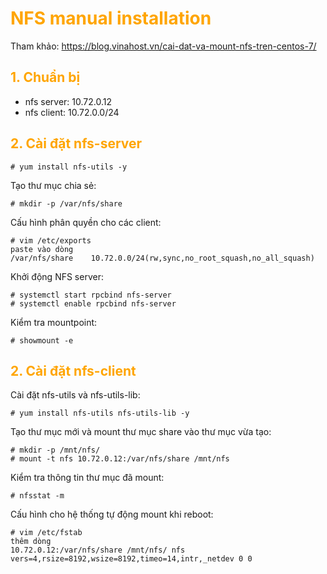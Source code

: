 <h1 style="color:orange">NFS manual installation</h1>

Tham khảo: https://blog.vinahost.vn/cai-dat-va-mount-nfs-tren-centos-7/
<h2 style="color:orange">1. Chuẩn bị</h2>

- nfs server: 10.72.0.12
- nfs client: 10.72.0.0/24
<h2 style="color:orange">2. Cài đặt nfs-server</h2>

    # yum install nfs-utils -y
Tạo thư mục chia sẻ:

    # mkdir -p /var/nfs/share
Cấu hình phân quyền cho các client:

    # vim /etc/exports
    paste vào dòng
    /var/nfs/share    10.72.0.0/24(rw,sync,no_root_squash,no_all_squash)
Khởi động NFS server:

    # systemctl start rpcbind nfs-server
    # systemctl enable rpcbind nfs-server
Kiểm tra mountpoint:

    # showmount -e
<h2 style="color:orange">2. Cài đặt nfs-client</h2>
Cài đặt nfs-utils và nfs-utils-lib:
    
    # yum install nfs-utils nfs-utils-lib -y
Tạo thư mục mới và mount thư mục share vào thư mục vừa tạo:

    # mkdir -p /mnt/nfs/
    # mount -t nfs 10.72.0.12:/var/nfs/share /mnt/nfs
Kiểm tra thông tin thư mục đã mount:

    # nfsstat -m
Cấu hình cho hệ thống tự động mount khi reboot:

    # vim /etc/fstab
    thêm dòng
    10.72.0.12:/var/nfs/share /mnt/nfs/ nfs vers=4,rsize=8192,wsize=8192,timeo=14,intr,_netdev 0 0
